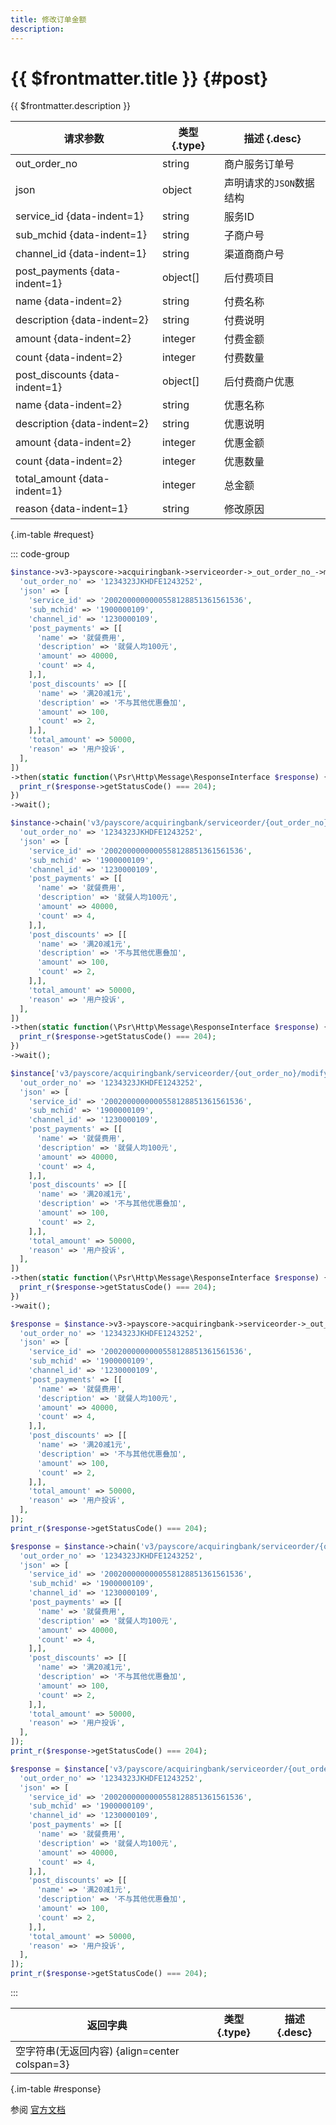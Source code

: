 ```yaml
---
title: 修改订单金额
description: 
---
```


# {{ $frontmatter.title }} {#post}

{{ $frontmatter.description }}

| 请求参数 | 类型 {.type} | 描述 {.desc}
| --- | --- | ---
| out_order_no | string | 商户服务订单号
| json | object | 声明请求的`JSON`数据结构
| service_id {data-indent=1} | string | 服务ID
| sub_mchid {data-indent=1} | string | 子商户号
| channel_id {data-indent=1} | string | 渠道商商户号
| post_payments {data-indent=1} | object[] | 后付费项目
| name {data-indent=2} | string | 付费名称
| description {data-indent=2} | string | 付费说明
| amount {data-indent=2} | integer | 付费金额
| count {data-indent=2} | integer | 付费数量
| post_discounts {data-indent=1} | object[] | 后付费商户优惠
| name {data-indent=2} | string | 优惠名称
| description {data-indent=2} | string | 优惠说明
| amount {data-indent=2} | integer | 优惠金额
| count {data-indent=2} | integer | 优惠数量
| total_amount {data-indent=1} | integer | 总金额
| reason {data-indent=1} | string | 修改原因

{.im-table #request}

::: code-group

```php [异步纯链式]
$instance->v3->payscore->acquiringbank->serviceorder->_out_order_no_->modify->postAsync([
  'out_order_no' => '1234323JKHDFE1243252',
  'json' => [
    'service_id' => '2002000000000558128851361561536',
    'sub_mchid' => '1900000109',
    'channel_id' => '1230000109',
    'post_payments' => [[
      'name' => '就餐费用',
      'description' => '就餐人均100元',
      'amount' => 40000,
      'count' => 4,
    ],],
    'post_discounts' => [[
      'name' => '满20减1元',
      'description' => '不与其他优惠叠加',
      'amount' => 100,
      'count' => 2,
    ],],
    'total_amount' => 50000,
    'reason' => '用户投诉',
  ],
])
->then(static function(\Psr\Http\Message\ResponseInterface $response) {
  print_r($response->getStatusCode() === 204);
})
->wait();
```

```php [异步声明式]
$instance->chain('v3/payscore/acquiringbank/serviceorder/{out_order_no}/modify')->postAsync([
  'out_order_no' => '1234323JKHDFE1243252',
  'json' => [
    'service_id' => '2002000000000558128851361561536',
    'sub_mchid' => '1900000109',
    'channel_id' => '1230000109',
    'post_payments' => [[
      'name' => '就餐费用',
      'description' => '就餐人均100元',
      'amount' => 40000,
      'count' => 4,
    ],],
    'post_discounts' => [[
      'name' => '满20减1元',
      'description' => '不与其他优惠叠加',
      'amount' => 100,
      'count' => 2,
    ],],
    'total_amount' => 50000,
    'reason' => '用户投诉',
  ],
])
->then(static function(\Psr\Http\Message\ResponseInterface $response) {
  print_r($response->getStatusCode() === 204);
})
->wait();
```

```php [异步属性式]
$instance['v3/payscore/acquiringbank/serviceorder/{out_order_no}/modify']->postAsync([
  'out_order_no' => '1234323JKHDFE1243252',
  'json' => [
    'service_id' => '2002000000000558128851361561536',
    'sub_mchid' => '1900000109',
    'channel_id' => '1230000109',
    'post_payments' => [[
      'name' => '就餐费用',
      'description' => '就餐人均100元',
      'amount' => 40000,
      'count' => 4,
    ],],
    'post_discounts' => [[
      'name' => '满20减1元',
      'description' => '不与其他优惠叠加',
      'amount' => 100,
      'count' => 2,
    ],],
    'total_amount' => 50000,
    'reason' => '用户投诉',
  ],
])
->then(static function(\Psr\Http\Message\ResponseInterface $response) {
  print_r($response->getStatusCode() === 204);
})
->wait();
```

```php [同步纯链式]
$response = $instance->v3->payscore->acquiringbank->serviceorder->_out_order_no_->modify->post([
  'out_order_no' => '1234323JKHDFE1243252',
  'json' => [
    'service_id' => '2002000000000558128851361561536',
    'sub_mchid' => '1900000109',
    'channel_id' => '1230000109',
    'post_payments' => [[
      'name' => '就餐费用',
      'description' => '就餐人均100元',
      'amount' => 40000,
      'count' => 4,
    ],],
    'post_discounts' => [[
      'name' => '满20减1元',
      'description' => '不与其他优惠叠加',
      'amount' => 100,
      'count' => 2,
    ],],
    'total_amount' => 50000,
    'reason' => '用户投诉',
  ],
]);
print_r($response->getStatusCode() === 204);
```

```php [同步声明式]
$response = $instance->chain('v3/payscore/acquiringbank/serviceorder/{out_order_no}/modify')->post([
  'out_order_no' => '1234323JKHDFE1243252',
  'json' => [
    'service_id' => '2002000000000558128851361561536',
    'sub_mchid' => '1900000109',
    'channel_id' => '1230000109',
    'post_payments' => [[
      'name' => '就餐费用',
      'description' => '就餐人均100元',
      'amount' => 40000,
      'count' => 4,
    ],],
    'post_discounts' => [[
      'name' => '满20减1元',
      'description' => '不与其他优惠叠加',
      'amount' => 100,
      'count' => 2,
    ],],
    'total_amount' => 50000,
    'reason' => '用户投诉',
  ],
]);
print_r($response->getStatusCode() === 204);
```

```php [同步属性式]
$response = $instance['v3/payscore/acquiringbank/serviceorder/{out_order_no}/modify']->post([
  'out_order_no' => '1234323JKHDFE1243252',
  'json' => [
    'service_id' => '2002000000000558128851361561536',
    'sub_mchid' => '1900000109',
    'channel_id' => '1230000109',
    'post_payments' => [[
      'name' => '就餐费用',
      'description' => '就餐人均100元',
      'amount' => 40000,
      'count' => 4,
    ],],
    'post_discounts' => [[
      'name' => '满20减1元',
      'description' => '不与其他优惠叠加',
      'amount' => 100,
      'count' => 2,
    ],],
    'total_amount' => 50000,
    'reason' => '用户投诉',
  ],
]);
print_r($response->getStatusCode() === 204);
```

:::

| 返回字典 | 类型 {.type} | 描述 {.desc}
| --- | --- | ---
| 空字符串(无返回内容) {align=center colspan=3}

{.im-table #response}

参阅 [官方文档](https://pay.weixin.qq.com/docs/partner/apis/partner-institution-weixin-pay-score/acquiring-bank-service-order/modify-acquiring-bank-service-order.html)
